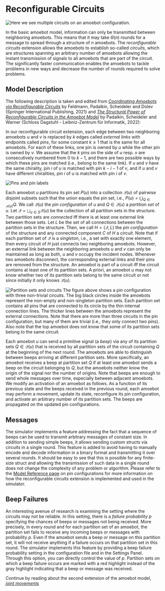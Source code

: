 # Reconfigurable Circuits

![Here we see multiple circuits on an amoebot configuration.](~/images/amoebotscreencircuits.jpg "Reconfigurable Circuits")

In the basic amoebot model, information can only be transmitted between neighboring amoebots.
This means that it may take $\Theta(n)$ rounds for a message to spread through a structure of $n$ amoebots.
The *reconfigurable circuits* extension allows the amoebots to establish so-called *circuits*, which are structures spanning an arbitrary number of amoebots allowing the instant transmission of signals to all amoebots that are part of the circuit.
The significantly faster communication enables the amoebots to tackle problems in new ways and decrease the number of rounds required to solve problems.


## Model Description

The following description is taken and edited from [*Coordinating Amoebots via Reconfigurable Circuits*][1] by Feldmann, Padalkin, Scheideler and Dolev (Springer International Publishing, 2021) and [*The Structural Power of Reconfigurable Circuits in the Amoebot Model*][2] by Padalkin, Scheideler and Warner (Schloss Dagstuhl - Leibniz-Zentrum für Informatik, 2022):

In our reconfigurable circuit extension, each edge between two neighboring amoebots $u$ and $v$ is replaced by $k$ edges called *external links* with endpoints called *pins*, for some constant $k \geq 1$ that is the same for all amoebots.
For each of these links, one pin is owned by $u$ while the other pin is owned by $v$.
We assume that the $k$ pins on the side of $u$ resp. $v$ are consecutively numbered from $0$ to $k-1$, and there are two possible ways by which these pins are matched (i.e., belong to the same link).
If $u$ and $v$ have the same chirality, pin $i$ of $u$ is matched with pin $k - i - 1$ of $v$, and if $u$ and $v$ have different chiralities, pin $i$ of $u$ is matched with pin $i$ of $v$.

![Pins and pin labels](~/images/pin_labeling.png "Pins and pin labels")

Each amoebot $u$ partitions its pin set $P(u)$ into a collection $\mathcal{Q}(u)$ of pairwise disjoint subsets such that the union equals the pin set, i.e., $P(u) = \bigcup_{Q \in \mathcal{Q}(u)} Q$.
We call $\mathcal{Q}(u)$ the *pin configuration* of $u$ and $Q \in \mathcal{Q}(u)$ a *partition set* of $u$.
Let $\mathcal{Q} = \bigcup_{u \in S} \mathcal{Q}(u)$ be the collection of all partition sets in the structure.
Two partition sets are *connected* iff there is at least one external link between those sets.
Let $L$ be the set of all connections between the partition sets in the structure.
Then, we call $H = (\mathcal{Q}, L)$ the *pin configuration* of the structure and any connected component $C$ of $H$ a *circuit*.
Note that if each partition set of $\mathcal{Q}$ is a *singleton*, i.e., a set with exactly one element, then every circuit of $H$ just connects two neighboring amoebots.
However, an external link between the neighboring amoebots $u$ and $v$ can only be maintained as long as both, $u$ and $v$ occupy the incident nodes.
Whenever two amoebots disconnect, the corresponding external links and their pins are removed from the structure.
An amoebot is part of a circuit iff the circuit contains at least one of its partition sets.
A priori, an amoebot $u$ may not know whether two of its partition sets belong to the same circuit or not since initially it only knows $\mathcal{Q}(u)$.

![Partition sets and circuits](~/images/circuits_model_2.png "Partition sets and circuits")
The figure above shows a pin configuration with three non-trivial circuits.
The big black circles inside the amoebots represent the non-empty and non-singleton partition sets.
Each partition set contains all pins that are connected to its circle by the thin internal connection lines.
The thicker lines between the amoebots represent the external connections.
Note that there are more than three circuits in the pin configuration, but many of them are trivial (i.e., they only connect two pins).
Also note that the top amoebot does not know that some of its partition sets belong to the same circuit.

Each amoebot $u$ can send a primitive signal (a *beep*) via any of its partition sets $Q \in \mathcal{Q}(u)$ that is received by all partition sets of the circuit containing $Q$ at the beginning of the next round.
The amoebots are able to distinguish between beeps arriving at different partition sets.
More specifically, an amoebot receives a beep at partition set $Q$ if at least one amoebot sends a beep on the circuit belonging to $Q$, but the amoebots neither know the origin of the signal nor the number of origins.
Note that beeps are enough to send whole messages over time, especially between adjacent amoebots.
We modify an activation of an amoebot as follows.
As a function of its previous state and the beeps received in the previous round, each amoebot may perform a movement, update its state, reconfigure its pin configuration, and activate an arbitrary number of its partition sets.
The beeps are propagated on the updated pin configurations.



## Messages

The simulator implements a feature addressing the fact that a sequence of beeps can be used to transmit arbitrary messages of constant size.
In addition to sending simple beeps, it allows sending custom structs via circuits in a single round.
This feature is added to avoid having to manually encode and decode information in a binary format and transmitting it over several rounds.
It should be easy to see that this is possible for any finite-size struct and allowing the transmission of such data in a single round does not change the complexity of any problem or algorithm.
Please refer to the [Model Reference page](~/model_ref/pin_cfgs.md) on pin configurations for more information on how the reconfigurable circuits extension is implemented and used in the simulator.



## Beep Failures

An interesting avenue of research is examining the setting where the circuits may not be reliable.
In this setting, there is a *failure probability* $p$ specifying the chances of beeps or messages not being received.
More precisely, in every round and for each partition set of an amoebot, the partition set fails to receive any incoming beeps or messages with probability $p$.
Even if the amoebot sends a beep or message on this partition set, it will not receive anything if a failure occurs on that partition set in this round.
The simulator implements this feature by providing a beep failure probability setting in the configuration file and in the Settings Panel.
Through this option, you can directly control the value of $p$.
Partition sets on which a beep failure occurs are marked with a red highlight instead of the gray highlight indicating that a beep or message was received.



Continue by reading about the second extension of the amoebot model, [*joint movements*](jm.md)



[1]: https://doi.org/10.1007/978-3-030-91081-5_34
[2]: https://doi.org/10.4230/LIPIcs.DNA.28.8
